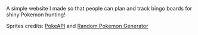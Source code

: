A simple website I made so that people can plan and track bingo boards for shiny Pokemon hunting! 

Sprites credits: [PokeAPI](https://github.com/PokeAPI/pokeapi) and [Random Pokemon Generator](https://github.com/nerdydrew/Random-Pokemon-Generator)

